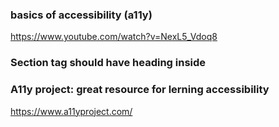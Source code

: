 ### basics of accessibility (a11y)
https://www.youtube.com/watch?v=NexL5_Vdoq8


### Section tag should have heading inside

### A11y project: great resource for lerning accessibility
https://www.a11yproject.com/
